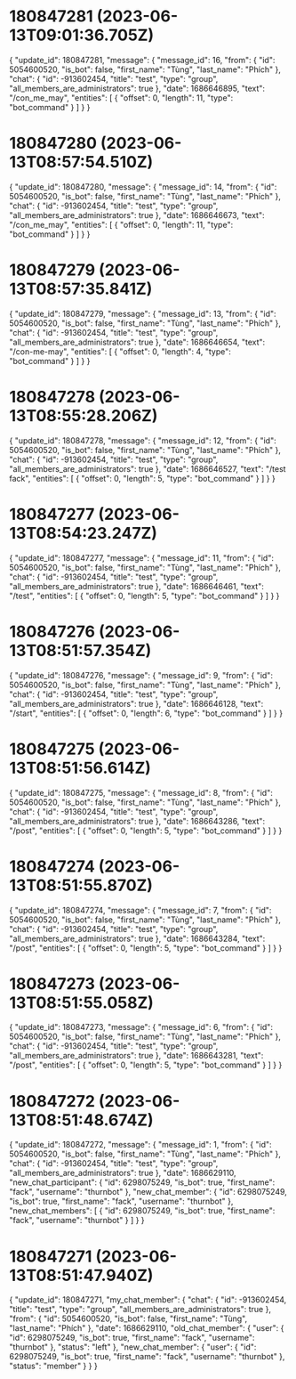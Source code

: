 # 180847281 (2023-06-13T09:01:36.705Z)

{
  "update_id": 180847281,
  "message": {
    "message_id": 16,
    "from": {
      "id": 5054600520,
      "is_bot": false,
      "first_name": "Tùng",
      "last_name": "Phích"
    },
    "chat": {
      "id": -913602454,
      "title": "test",
      "type": "group",
      "all_members_are_administrators": true
    },
    "date": 1686646895,
    "text": "/con_me_may",
    "entities": [
      {
        "offset": 0,
        "length": 11,
        "type": "bot_command"
      }
    ]
  }
}

# 180847280 (2023-06-13T08:57:54.510Z)

{
  "update_id": 180847280,
  "message": {
    "message_id": 14,
    "from": {
      "id": 5054600520,
      "is_bot": false,
      "first_name": "Tùng",
      "last_name": "Phích"
    },
    "chat": {
      "id": -913602454,
      "title": "test",
      "type": "group",
      "all_members_are_administrators": true
    },
    "date": 1686646673,
    "text": "/con_me_may",
    "entities": [
      {
        "offset": 0,
        "length": 11,
        "type": "bot_command"
      }
    ]
  }
}

# 180847279 (2023-06-13T08:57:35.841Z)

{
  "update_id": 180847279,
  "message": {
    "message_id": 13,
    "from": {
      "id": 5054600520,
      "is_bot": false,
      "first_name": "Tùng",
      "last_name": "Phích"
    },
    "chat": {
      "id": -913602454,
      "title": "test",
      "type": "group",
      "all_members_are_administrators": true
    },
    "date": 1686646654,
    "text": "/con-me-may",
    "entities": [
      {
        "offset": 0,
        "length": 4,
        "type": "bot_command"
      }
    ]
  }
}

# 180847278 (2023-06-13T08:55:28.206Z)

{
  "update_id": 180847278,
  "message": {
    "message_id": 12,
    "from": {
      "id": 5054600520,
      "is_bot": false,
      "first_name": "Tùng",
      "last_name": "Phích"
    },
    "chat": {
      "id": -913602454,
      "title": "test",
      "type": "group",
      "all_members_are_administrators": true
    },
    "date": 1686646527,
    "text": "/test fack",
    "entities": [
      {
        "offset": 0,
        "length": 5,
        "type": "bot_command"
      }
    ]
  }
}

# 180847277 (2023-06-13T08:54:23.247Z)

{
  "update_id": 180847277,
  "message": {
    "message_id": 11,
    "from": {
      "id": 5054600520,
      "is_bot": false,
      "first_name": "Tùng",
      "last_name": "Phích"
    },
    "chat": {
      "id": -913602454,
      "title": "test",
      "type": "group",
      "all_members_are_administrators": true
    },
    "date": 1686646461,
    "text": "/test",
    "entities": [
      {
        "offset": 0,
        "length": 5,
        "type": "bot_command"
      }
    ]
  }
}

# 180847276 (2023-06-13T08:51:57.354Z)

{
  "update_id": 180847276,
  "message": {
    "message_id": 9,
    "from": {
      "id": 5054600520,
      "is_bot": false,
      "first_name": "Tùng",
      "last_name": "Phích"
    },
    "chat": {
      "id": -913602454,
      "title": "test",
      "type": "group",
      "all_members_are_administrators": true
    },
    "date": 1686646128,
    "text": "/start",
    "entities": [
      {
        "offset": 0,
        "length": 6,
        "type": "bot_command"
      }
    ]
  }
}

# 180847275 (2023-06-13T08:51:56.614Z)

{
  "update_id": 180847275,
  "message": {
    "message_id": 8,
    "from": {
      "id": 5054600520,
      "is_bot": false,
      "first_name": "Tùng",
      "last_name": "Phích"
    },
    "chat": {
      "id": -913602454,
      "title": "test",
      "type": "group",
      "all_members_are_administrators": true
    },
    "date": 1686643286,
    "text": "/post",
    "entities": [
      {
        "offset": 0,
        "length": 5,
        "type": "bot_command"
      }
    ]
  }
}

# 180847274 (2023-06-13T08:51:55.870Z)

{
  "update_id": 180847274,
  "message": {
    "message_id": 7,
    "from": {
      "id": 5054600520,
      "is_bot": false,
      "first_name": "Tùng",
      "last_name": "Phích"
    },
    "chat": {
      "id": -913602454,
      "title": "test",
      "type": "group",
      "all_members_are_administrators": true
    },
    "date": 1686643284,
    "text": "/post",
    "entities": [
      {
        "offset": 0,
        "length": 5,
        "type": "bot_command"
      }
    ]
  }
}

# 180847273 (2023-06-13T08:51:55.058Z)

{
  "update_id": 180847273,
  "message": {
    "message_id": 6,
    "from": {
      "id": 5054600520,
      "is_bot": false,
      "first_name": "Tùng",
      "last_name": "Phích"
    },
    "chat": {
      "id": -913602454,
      "title": "test",
      "type": "group",
      "all_members_are_administrators": true
    },
    "date": 1686643281,
    "text": "/post",
    "entities": [
      {
        "offset": 0,
        "length": 5,
        "type": "bot_command"
      }
    ]
  }
}

# 180847272 (2023-06-13T08:51:48.674Z)

{
  "update_id": 180847272,
  "message": {
    "message_id": 1,
    "from": {
      "id": 5054600520,
      "is_bot": false,
      "first_name": "Tùng",
      "last_name": "Phích"
    },
    "chat": {
      "id": -913602454,
      "title": "test",
      "type": "group",
      "all_members_are_administrators": true
    },
    "date": 1686629110,
    "new_chat_participant": {
      "id": 6298075249,
      "is_bot": true,
      "first_name": "fack",
      "username": "thurnbot"
    },
    "new_chat_member": {
      "id": 6298075249,
      "is_bot": true,
      "first_name": "fack",
      "username": "thurnbot"
    },
    "new_chat_members": [
      {
        "id": 6298075249,
        "is_bot": true,
        "first_name": "fack",
        "username": "thurnbot"
      }
    ]
  }
}

# 180847271 (2023-06-13T08:51:47.940Z)

{
  "update_id": 180847271,
  "my_chat_member": {
    "chat": {
      "id": -913602454,
      "title": "test",
      "type": "group",
      "all_members_are_administrators": true
    },
    "from": {
      "id": 5054600520,
      "is_bot": false,
      "first_name": "Tùng",
      "last_name": "Phích"
    },
    "date": 1686629110,
    "old_chat_member": {
      "user": {
        "id": 6298075249,
        "is_bot": true,
        "first_name": "fack",
        "username": "thurnbot"
      },
      "status": "left"
    },
    "new_chat_member": {
      "user": {
        "id": 6298075249,
        "is_bot": true,
        "first_name": "fack",
        "username": "thurnbot"
      },
      "status": "member"
    }
  }
}

